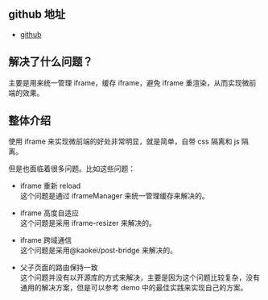 ## github 地址

- [github](https://github.com/kaokei/iframeManager)

## 解决了什么问题？

主要是用来统一管理 iframe，缓存 iframe，避免 iframe 重渲染，从而实现微前端的效果。

## 整体介绍

使用 iframe 来实现微前端的好处非常明显，就是简单，自带 css 隔离和 js 隔离。

但是也面临着很多问题。比如这些问题：

- iframe 重新 reload  
  这个问题是通过 iframeManager 来统一管理缓存来解决的。

- iframe 高度自适应  
  这个问题是采用 iframe-resizer 来解决的。

- iframe 跨域通信  
  这个问题是采用@kaokei/post-bridge 来解决的。

- 父子页面的路由保持一致  
  这个问题并没有以开源库的方式来解决，主要是因为这个问题比较复杂，没有通用的解决方案，但是可以参考 demo 中的最佳实践来实现自己的方案。
